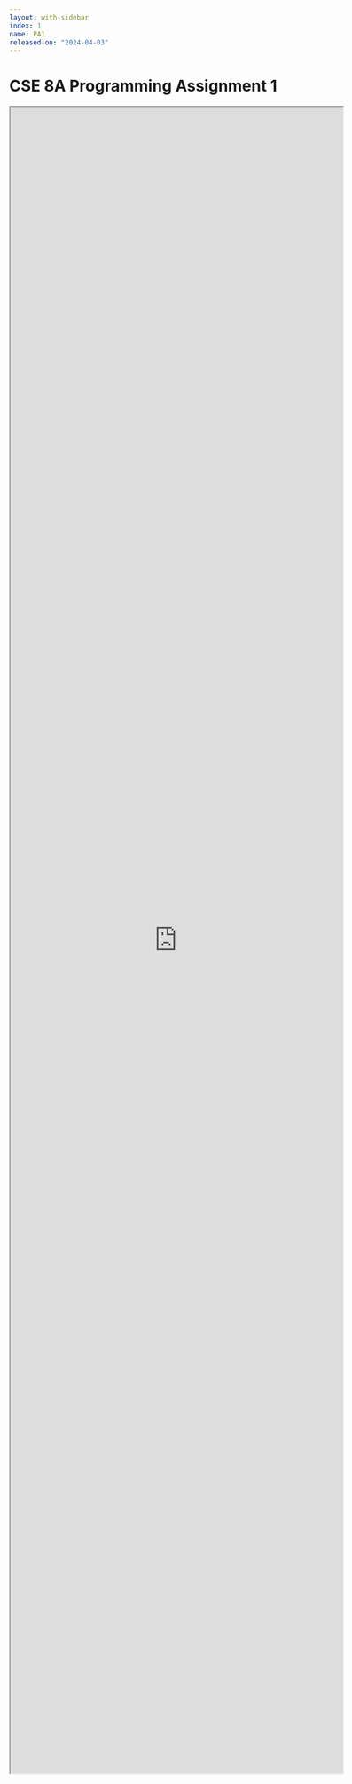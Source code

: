 ```yaml
---
layout: with-sidebar
index: 1
name: PA1
released-on: "2024-04-03"
---
```


# CSE 8A Programming Assignment 1

<iframe src="https://docs.google.com/document/d/e/2PACX-1vSX5UspYhcOFEsOs_Y4-nOhtZFxMT_Nf8rwxQEqoEgrWwKACR5seFIMefEd1F85QhXJ7FqkKeCdkToB/pub?embedded=true" width="600px" height="3000px"></iframe>